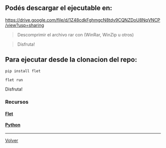 ## Podés descargar el ejecutable en:

  https://drive.google.com/file/d/1Z48cdkFghmgcN8tdy9CQNZDoU8NqVNCP/view?usp=sharing

  > Descomprimir el archivo rar con (WinRar, WinZip u otros)

  > Disfruta!

## Para ejecutar desde la clonacion del repo:

```bash
pip install flet
```

```bash
flet run
```

Disfruta!

### Recursos

#### [Flet](https://flet.dev/docs/)

#### [Python](https://docs.python.org/3/)

---
[Volver](../../README.md)
